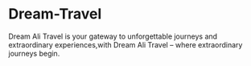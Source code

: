 # Dream-Travel
Dream Ali Travel is your gateway to unforgettable journeys and extraordinary experiences,with Dream Ali Travel – where extraordinary journeys begin.
